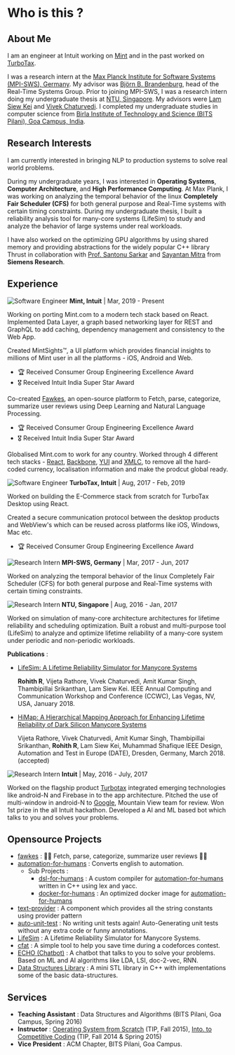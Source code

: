 # Who is this ?

## About Me

I am an engineer at Intuit working on [Mint](https://www.mint.com/) and in the past worked on [TurboTax](https://turbotax.intuit.com/).

I was a research intern at the [Max Planck Institute for Software Systems \(MPI-SWS\), Germany](https://www.mpi-sws.org/). My advisor was [Björn B. Brandenburg](https://people.mpi-sws.org/~bbb/), head of the Real-Time Systems Group. Prior to joining MPI-SWS, I was a research intern doing my undergraduate thesis at [NTU, Singapore](http://www.ntu.edu.sg/Pages/home.aspx). My advisors were [Lam Siew Kei](http://www.ntu.edu.sg/home/assklam/) and [Vivek Chaturvedi](http://www.ntu.edu.sg/home/vchaturvedi/). I completed my undergraduate studies in computer science from [Birla Institute of Technology and Science \(BITS Pilani\), Goa Campus, India](http://www.bits-pilani.ac.in/).

## Research Interests

I am currently interested in bringing NLP to production systems to solve real world problems.

During my undergraduate years, I was interested in **Operating Systems**, **Computer Architecture**, and **High Performance Computing**. At Max Plank, I was working on analyzing the temporal behavior of the linux **Completely Fair Scheduler \(CFS\)** for both general purpose and Real-Time systems with certain timing constraints. During my undergraduate thesis, I built a reliability analysis tool for many-core systems \(LifeSim\) to study and analyze the behavior of large systems under real workloads.

I have also worked on the optimizing GPU algorithms by using shared memory and providing abstractions for the widely popular C++ library Thrust in collaboration with [Prof. Santonu Sarkar](http://www.bits-pilani.ac.in/goa/santonus/profile) and [Sayantan Mitra](https://www.linkedin.com/in/mitrasayantan/) from **Siemens Research**.

## Experience

![Software Engineer](https://img.shields.io/badge/Software-Engineer-blue.svg?style=for-the-badge) **Mint, Intuit** \| Mar, 2019 - Present

Working on porting Mint.com to a modern tech stack based on React. Implemented Data Layer, a graph based networking layer for REST and GraphQL to add caching, dependency management and consistency to the Web App.

Created MintSights™, a UI platform which provides financial insights to millions of Mint user in all the platforms - iOS, Android and Web.

* 🏆 Received Consumer Group Engineering Excellence Award
* 🎖️ Received Intuit India Super Star Award

Co-created [Fawkes](https://github.com/intuit/fawkes), an open-source platform to Fetch, parse, categorize, summarize user reviews using Deep Learning and Natural Language Processing.

* 🏆 Received Consumer Group Engineering Excellence Award
* 🎖️ Received Intuit India Super Star Award

Globalised Mint.com to work for any country. Worked through 4 different tech stacks - [React](https://reactjs.org/), [Backbone](https://backbonejs.org/), [YUI](https://clarle.github.io/yui3/) and [XMLC](https://www.linuxjournal.com/article/4783), to remove all the hard-coded currency, localisation information and make the prodcut global ready.

![Software Engineer](https://img.shields.io/badge/Software-Engineer-blue.svg?style=for-the-badge) **TurboTax, Intuit** \| Aug, 2017 - Feb, 2019

Worked on building the E-Commerce stack from scratch for TurboTax Desktop using React.

Created a secure communication protocol between the desktop products and WebView's which can be reused across platforms like iOS, Windows, Mac etc.

* 🏆 Received Consumer Group Engineering Excellence Award

![Research Intern](https://img.shields.io/badge/research-intern-blue.svg?style=for-the-badge) **MPI-SWS, Germany** \| Mar, 2017 - Jun, 2017

Worked on analyzing the temporal behavior of the linux Completely Fair Scheduler \(CFS\) for both general purpose and Real-Time systems with certain timing constraints.

![Research Intern](https://img.shields.io/badge/research-intern-blue.svg?style=for-the-badge) **NTU, Singapore** \| Aug, 2016 - Jan, 2017

Worked on simulation of many-core architecture architectures for lifetime reliability and scheduling optimization. Built a robust and multi-purpose tool \(LifeSim\) to analyze and optimize lifetime reliability of a many-core system under periodic and non-periodic workloads.

**Publications** :

* [LifeSim: A Lifetime Reliability Simulator for Manycore Systems](http://ieeexplore.ieee.org/document/8301711/)

  **Rohith R**, Vijeta Rathore, Vivek Chaturvedi, Amit Kumar Singh, Thambipillai Srikanthan, Lam Siew Kei. IEEE Annual Computing and Communication Workshop and Conference \(CCWC\), Las Vegas, NV, USA, January 2018.

* [HiMap: A Hierarchical Mapping Approach for Enhancing Lifetime Reliability of Dark Silicon Manycore Systems](https://ieeexplore.ieee.org/document/8342153)

  Vijeta Rathore, Vivek Chaturvedi, Amit Kumar Singh, Thambipillai Srikanthan, **Rohith R**, Lam Siew Kei, Muhammad Shafique IEEE Design, Automation and Test in Europe \(DATE\), Dresden, Germany, March 2018. \(accepted\)

![Research Intern](https://img.shields.io/badge/software--dev-intern-blue.svg?style=for-the-badge) **Intuit** \| May, 2016 - July, 2017

Worked on the flagship product [Turbotax](https://turbotax.intuit.com/) integrated emerging technologies like android-N and Firebase in to the app architecture. Pitched the use of multi-window in android-N to [Google](https://www.google.com/), Mountain View team for review. Won 1st prize in the all Intuit hackathon. Developed a AI and ML based bot which talks to you and solves your problems.

## Opensource Projects

* [fawkes](https://github.com/intuit/fawkes) : 🚀🚀 Fetch, parse, categorize, summarize user reviews 🚀🚀
* [automation-for-humans](https://github.com/intuit/automation-for-humans) : Converts english to automation.
  * Sub Projects :
    * [dsl-for-humans](https://github.com/automation-for-humans/dsl) : A custom compiler for [automation-for-humans](https://github.com/intuit/automation-for-humans) written in C++ using lex and yacc.
    * [docker-for-humans](https://github.com/automation-for-humans/docker-image) : An optimized docker image for  [automation-for-humans](https://github.com/intuit/automation-for-humans)
* [text-provider](https://github.com/intuit/text-provider) : A component which provides all the string constants using provider pattern
* [auto-unit-test](https://github.com/MadaraUchiha-314/auto-unit-test) : No writing unit tests again! Auto-Generating unit tests without any extra code or funny annotations.
* [LifeSim](https://github.com/MadaraUchiha-314/LifeSim) : A Lifetime Reliability Simulator for Manycore Systems.
* [cfat](https://github.com/MadaraUchiha-314/codeforces-auto-tester) : A simple tool to help you save time during a codeforces contest.
* [ECHO \(Chatbot\)](https://github.com/thegyro/qandabot) : A chatbot that talks to you to solve your problems. Based on ML and AI algorithms like LDA, LSI, doc-2-vec, RNN.
* [Data Structures Library](https://github.com/MadaraUchiha-314/Data-Structures-Library) : A mini STL library in C++ with implementations some of the basic data-structures.

## Services

* **Teaching Assistant** : Data Structures and Algorithms \(BITS Pilani, Goa Campus, Spring 2016\)
* **Instructor** : [Operating System from Scratch](https://github.com/MadaraUchiha-314/TIP-OSFS) \(TIP, Fall 2015\), [Into. to Competitive Coding](http://bits-tip.github.io/) \(TIP, Fall 2014 & Spring 2015\)
* **Vice President** : ACM Chapter, BITS Pilani, Goa Campus.


